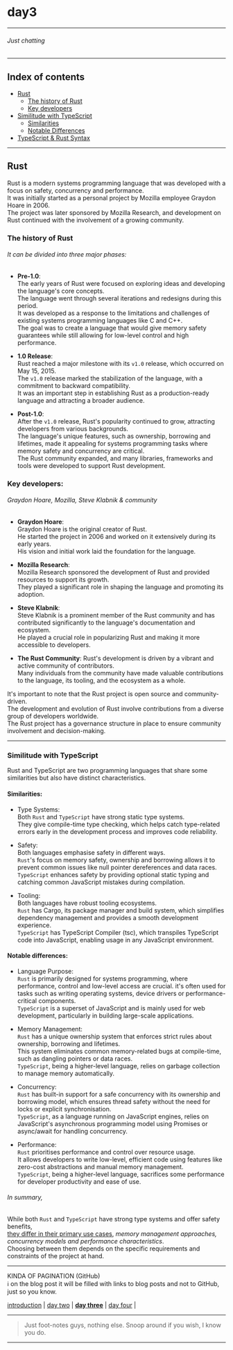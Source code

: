 # day3

___

###### Just chatting

___

## Index of contents

- [Rust](#rust)
  - [The history of Rust](#the-history-of-rust)
  - [Key developers](#key-developers)
- [Similitude with TypeScript](#similitude-with-typescript)
  - [Similarities](#similarities)
  - [Notable Differences](#notable-differences)
- [TypeScript & Rust Syntax](rust.md)

___

## Rust

Rust is a modern systems programming language that was developed with a focus on safety, concurrency and performance.  
It was initially started as a personal project by Mozilla employee Graydon Hoare in 2006.  
The project was later sponsored by Mozilla Research, and development on Rust continued with the involvement of a growing community.

### The history of Rust

###### It can be divided into three major phases:

- **Pre-1.0**:  
  The early years of Rust were focused on exploring ideas and developing the language's core concepts.  
  The language went through several iterations and redesigns during this period.  
  It was developed as a response to the limitations and challenges of existing systems programming languages like C and C++.  
  The goal was to create a language that would give memory safety guarantees while still allowing for low-level control and high performance.


- **1.0 Release**:  
  Rust reached a major milestone with its `v1.0` release, which occurred on May 15, 2015.  
  The `v1.0` release marked the stabilization of the language, with a commitment to backward compatibility.  
  It was an important step in establishing Rust as a production-ready language and attracting a broader audience.


- **Post-1.0**:  
  After the `v1.0` release, Rust's popularity continued to grow, attracting developers from various backgrounds.  
  The language's unique features, such as ownership, borrowing and lifetimes, made it appealing for systems programming tasks where memory safety and concurrency are critical.  
  The Rust community expanded, and many libraries, frameworks and tools were developed to support Rust development.

### Key developers:

###### Graydon Hoare, Mozilla, Steve Klabnik & community

- **Graydon Hoare**:  
  Graydon Hoare is the original creator of Rust.  
  He started the project in 2006 and worked on it extensively during its early years.  
  His vision and initial work laid the foundation for the language.


- **Mozilla Research**:  
  Mozilla Research sponsored the development of Rust and provided resources to support its growth.  
  They played a significant role in shaping the language and promoting its adoption.


- **Steve Klabnik**:  
  Steve Klabnik is a prominent member of the Rust community and has contributed significantly to the language's documentation and ecosystem.  
  He played a crucial role in popularizing Rust and making it more accessible to developers.


- **The Rust Community**: 
  Rust's development is driven by a vibrant and active community of contributors.  
  Many individuals from the community have made valuable contributions to the language, its tooling, and the ecosystem as a whole.

It's important to note that the Rust project is open source and community-driven.  
The development and evolution of Rust involve contributions from a diverse group of developers worldwide.  
The Rust project has a governance structure in place to ensure community involvement and decision-making.

___

### Similitude with TypeScript

Rust and TypeScript are two programming languages that share some similarities but also have distinct characteristics.  

#### Similarities:

- Type Systems:  
  Both `Rust` and `TypeScript` have strong static type systems.  
  They give compile-time type checking, which helps catch type-related errors early in the development process and improves code reliability.


- Safety:  
  Both languages emphasise safety in different ways.  
  `Rust`'s focus on memory safety, ownership and borrowing allows it to prevent common issues like null pointer dereferences and data races.  
  `TypeScript` enhances safety by providing optional static typing and catching common JavaScript mistakes during compilation.


- Tooling:  
  Both languages have robust tooling ecosystems.  
  `Rust` has Cargo, its package manager and build system, which simplifies dependency management and provides a smooth development experience.  
  `TypeScript` has TypeScript Compiler (tsc), which transpiles TypeScript code into JavaScript, enabling usage in any JavaScript environment.

#### Notable differences:

- Language Purpose:  
  `Rust` is primarily designed for systems programming, where performance, control and low-level access are crucial.  it's often used for tasks such as writing operating systems, device drivers or performance-critical components.  
  `TypeScript` is a superset of JavaScript and is mainly used for web development, particularly in building large-scale applications.


- Memory Management:  
  `Rust` has a unique ownership system that enforces strict rules about ownership, borrowing and lifetimes.  
  This system eliminates common memory-related bugs at compile-time, such as dangling pointers or data races.  
  `TypeScript`, being a higher-level language, relies on garbage collection to manage memory automatically.

- Concurrency:  
  `Rust` has built-in support for a safe concurrency with its ownership and borrowing model, which ensures thread safety without the need for locks or explicit synchronisation.  
  `TypeScript`, as a language running on JavaScript engines, relies on JavaScript's asynchronous programming model using Promises or async/await for handling concurrency.

- Performance:  
  `Rust` prioritises performance and control over resource usage.  
  It allows developers to write low-level, efficient code using features like zero-cost abstractions and manual memory management.  
  `TypeScript`, being a higher-level language, sacrifices some performance for developer productivity and ease of use.

###### In summary, 

While both `Rust` and `TypeScript` have strong type systems and offer safety benefits,  
<u>they differ in their primary use cases</u>, _memory management approaches, concurrency models and performance characteristics_.  
Choosing between them depends on the specific requirements and constraints of the project at hand.

___

KINDA OF PAGINATION (GitHub)  
ℹ on the blog post it will be filled with links to blog posts and not to GitHub, just so you know.

[introduction](https://github.com/ominesledlooopp/typescript-function-overloading#readme/)
| [day two](https://github.com/ominesledlooopp/typescript-function-overloading/blob/main/pages/day2.md)
| **[day three](https://github.com/ominesledlooopp/typescript-function-overloading/blob/main/pages/day3.md)**
| [day four](https://github.com/ominesledlooopp/typescript-function-overloading/blob/main/pages/day4.md)
| []()

___

>Just foot-notes guys, nothing else. Snoop around if you wish, I know you do.



___